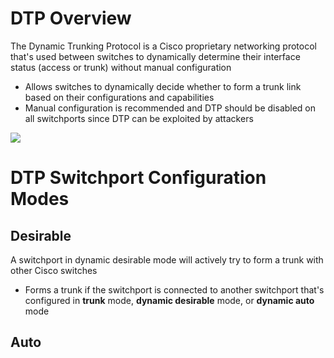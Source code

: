 # DTP Overview

The Dynamic Trunking Protocol is a Cisco proprietary networking protocol that's used between switches to dynamically determine their interface status (access or trunk) without manual configuration

* Allows switches to dynamically decide whether to form a trunk link based on their configurations and capabilities
* Manual configuration is recommended and DTP should be disabled on all switchports since DTP can be exploited by attackers

![](https://github.com/JonmarCorpuz/SecondBrain/blob/main/Assets/Whitespace.png)

# DTP Switchport Configuration Modes

## Desirable

A switchport in dynamic desirable mode will actively try to form a trunk with other Cisco switches

* Forms a trunk if the switchport is connected to another switchport that's configured in **trunk** mode, **dynamic desirable** mode, or **dynamic auto** mode

## Auto
